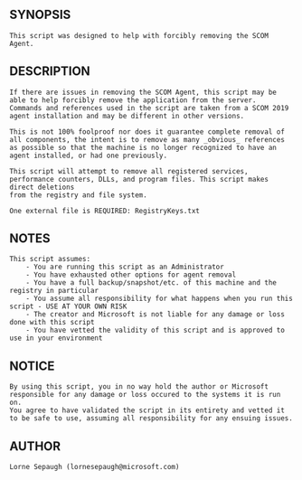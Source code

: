 ## SYNOPSIS
    This script was designed to help with forcibly removing the SCOM Agent.

## DESCRIPTION
    If there are issues in removing the SCOM Agent, this script may be able to help forcibly remove the application from the server.
    Commands and references used in the script are taken from a SCOM 2019 agent installation and may be different in other versions.

    This is not 100% foolproof nor does it guarantee complete removal of all components, the intent is to remove as many _obvious_ references
    as possible so that the machine is no longer recognized to have an agent installed, or had one previously.

    This script will attempt to remove all registered services, performance counters, DLLs, and program files. This script makes direct deletions
    from the registry and file system.

    One external file is REQUIRED: RegistryKeys.txt

## NOTES
    This script assumes:
        - You are running this script as an Administrator
        - You have exhausted other options for agent removal
        - You have a full backup/snapshot/etc. of this machine and the registry in particular
        - You assume all responsibility for what happens when you run this script - USE AT YOUR OWN RISK
        - The creator and Microsoft is not liable for any damage or loss done with this script
        - You have vetted the validity of this script and is approved to use in your environment

## NOTICE
    By using this script, you in no way hold the author or Microsoft responsible for any damage or loss occured to the systems it is run on.
    You agree to have validated the script in its entirety and vetted it to be safe to use, assuming all responsibility for any ensuing issues.

## AUTHOR
    Lorne Sepaugh (lornesepaugh@microsoft.com)
